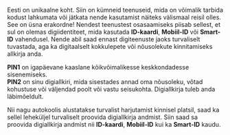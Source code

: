 Eesti on unikaalne koht. Siin on kümneid teenuseid, mida on võimalik tarbida kodust lahkumata või jätkata nende kasutamist näiteks välismaal reisil olles. See on üsna erakordne! Nendest teenustest osasaamiseks piisab  sellest, et sul on olemas digiidentiteet, mida kasutada **ID-kaardi**, **Mobiil-ID** või **Smart-ID** vahendusel. Nende abil saad  ennast digiteenuste jaoks turvaliselt tuvastada, aga ka digitaalselt kokkulepete või nõusolekute kinnitamiseks allkirja anda.

**PIN1** on igapäevane kaaslane kõikvõimalikesse keskkondadesse sisenemiseks.  
**PIN2** on sinu digiallkiri, mida sisestades annad oma nõusoleku, võtad kohustuse või väljendad poolt või vastu seisukohta. Digiallkirja tuleb anda läbimõeldult.

Nii nagu autokoolis alustatakse turvalist harjutamist kinnisel platsil, saad ka sellel leheküljel turvaliselt proovida digiallkirja andmist. Siin saad sa proovida digiallkirja andmist nii **ID-kaardi**, **Mobiil-ID** kui ka **Smart-ID** kaudu.
